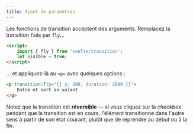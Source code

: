```yaml
---
title: Ajout de paramètres
---
```


Les fonctions de transition acceptent des arguments. Remplacez la transition `fade` par `fly`...

```html
<script>
	import { fly } from 'svelte/transition';
	let visible = true;
</script>
```

... et appliquez-là au `<p>` avec quelques options :

```html
<p transition:fly="{{ y: 200, duration: 2000 }}">
	Entre et sort en volant
</p>
```

Notez que la transition est **réversible** — si vous cliquez sur la <span class="vo">_checkbox_</span> pendant que la transition est en cours, l'élément transitionne dans l'autre sens à partir de son état courant, plutôt que de reprendre au début ou à la fin.
